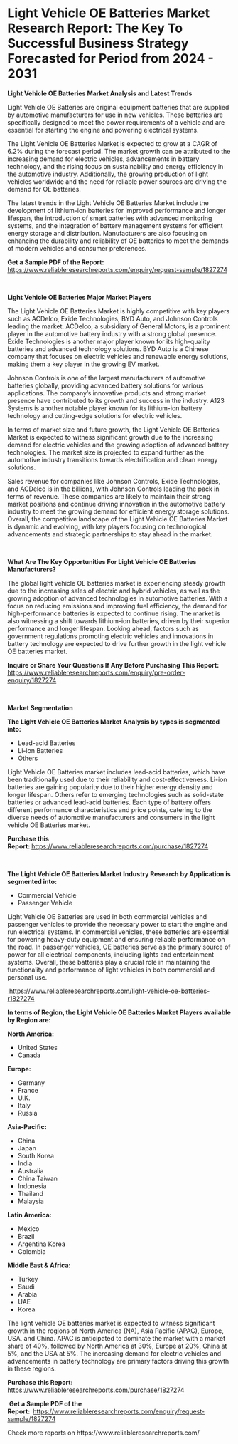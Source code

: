 <p><h1>Light Vehicle OE Batteries Market Research Report: The Key To Successful Business Strategy Forecasted for Period from 2024 - 2031</h1></p><p><strong>Light Vehicle OE Batteries Market Analysis and Latest Trends</strong></p>
<p><p>Light Vehicle OE Batteries are original equipment batteries that are supplied by automotive manufacturers for use in new vehicles. These batteries are specifically designed to meet the power requirements of a vehicle and are essential for starting the engine and powering electrical systems.</p><p>The Light Vehicle OE Batteries Market is expected to grow at a CAGR of 6.2% during the forecast period. The market growth can be attributed to the increasing demand for electric vehicles, advancements in battery technology, and the rising focus on sustainability and energy efficiency in the automotive industry. Additionally, the growing production of light vehicles worldwide and the need for reliable power sources are driving the demand for OE batteries.</p><p>The latest trends in the Light Vehicle OE Batteries Market include the development of lithium-ion batteries for improved performance and longer lifespan, the introduction of smart batteries with advanced monitoring systems, and the integration of battery management systems for efficient energy storage and distribution. Manufacturers are also focusing on enhancing the durability and reliability of OE batteries to meet the demands of modern vehicles and consumer preferences.</p></p>
<p><strong>Get a Sample PDF of the Report:&nbsp;</strong> <a href="https://www.reliableresearchreports.com/enquiry/request-sample/1827274">https://www.reliableresearchreports.com/enquiry/request-sample/1827274</a></p>
<p>&nbsp;</p>
<p><strong>Light Vehicle OE Batteries Major Market Players</strong></p>
<p><p>The Light Vehicle OE Batteries Market is highly competitive with key players such as ACDelco, Exide Technologies, BYD Auto, and Johnson Controls leading the market. ACDelco, a subsidiary of General Motors, is a prominent player in the automotive battery industry with a strong global presence. Exide Technologies is another major player known for its high-quality batteries and advanced technology solutions. BYD Auto is a Chinese company that focuses on electric vehicles and renewable energy solutions, making them a key player in the growing EV market.</p><p>Johnson Controls is one of the largest manufacturers of automotive batteries globally, providing advanced battery solutions for various applications. The company’s innovative products and strong market presence have contributed to its growth and success in the industry. A123 Systems is another notable player known for its lithium-ion battery technology and cutting-edge solutions for electric vehicles.</p><p>In terms of market size and future growth, the Light Vehicle OE Batteries Market is expected to witness significant growth due to the increasing demand for electric vehicles and the growing adoption of advanced battery technologies. The market size is projected to expand further as the automotive industry transitions towards electrification and clean energy solutions.</p><p>Sales revenue for companies like Johnson Controls, Exide Technologies, and ACDelco is in the billions, with Johnson Controls leading the pack in terms of revenue. These companies are likely to maintain their strong market positions and continue driving innovation in the automotive battery industry to meet the growing demand for efficient energy storage solutions. Overall, the competitive landscape of the Light Vehicle OE Batteries Market is dynamic and evolving, with key players focusing on technological advancements and strategic partnerships to stay ahead in the market.</p></p>
<p>&nbsp;</p>
<p><strong>What Are The Key Opportunities For Light Vehicle OE Batteries Manufacturers?</strong></p>
<p><p>The global light vehicle OE batteries market is experiencing steady growth due to the increasing sales of electric and hybrid vehicles, as well as the growing adoption of advanced technologies in automotive batteries. With a focus on reducing emissions and improving fuel efficiency, the demand for high-performance batteries is expected to continue rising. The market is also witnessing a shift towards lithium-ion batteries, driven by their superior performance and longer lifespan. Looking ahead, factors such as government regulations promoting electric vehicles and innovations in battery technology are expected to drive further growth in the light vehicle OE batteries market.</p></p>
<p><strong>Inquire or Share Your Questions If Any Before Purchasing This Report:</strong> <a href="https://www.reliableresearchreports.com/enquiry/pre-order-enquiry/1827274">https://www.reliableresearchreports.com/enquiry/pre-order-enquiry/1827274</a></p>
<p>&nbsp;</p>
<p><strong>Market Segmentation</strong></p>
<p><strong>The Light Vehicle OE Batteries Market Analysis by types is segmented into:</strong></p>
<p><ul><li>Lead-acid Batteries</li><li>Li-ion Batteries</li><li>Others</li></ul></p>
<p><p>Light Vehicle OE Batteries market includes lead-acid batteries, which have been traditionally used due to their reliability and cost-effectiveness. Li-ion batteries are gaining popularity due to their higher energy density and longer lifespan. Others refer to emerging technologies such as solid-state batteries or advanced lead-acid batteries. Each type of battery offers different performance characteristics and price points, catering to the diverse needs of automotive manufacturers and consumers in the light vehicle OE Batteries market.</p></p>
<p><strong>Purchase this Report:&nbsp;</strong><a href="https://www.reliableresearchreports.com/purchase/1827274">https://www.reliableresearchreports.com/purchase/1827274</a></p>
<p>&nbsp;</p>
<p><strong>The Light Vehicle OE Batteries Market Industry Research by Application is segmented into:</strong></p>
<p><ul><li>Commercial Vehicle</li><li>Passenger Vehicle</li></ul></p>
<p><p>Light Vehicle OE Batteries are used in both commercial vehicles and passenger vehicles to provide the necessary power to start the engine and run electrical systems. In commercial vehicles, these batteries are essential for powering heavy-duty equipment and ensuring reliable performance on the road. In passenger vehicles, OE batteries serve as the primary source of power for all electrical components, including lights and entertainment systems. Overall, these batteries play a crucial role in maintaining the functionality and performance of light vehicles in both commercial and personal use.</p></p>
<p><a href="https://www.reliableresearchreports.com/light-vehicle-oe-batteries-r1827274">&nbsp;https://www.reliableresearchreports.com/light-vehicle-oe-batteries-r1827274</a></p>
<p><strong>In terms of Region, the Light Vehicle OE Batteries Market Players available by Region are:</strong></p>
<p>
    <p> <strong> North America: </strong>
        <ul>
            <li>United States</li>
            <li>Canada</li>
        </ul>
        </p> 
    <p> <strong> Europe: </strong>
        <ul>
            <li>Germany</li>
            <li>France</li>
            <li>U.K.</li>
            <li>Italy</li>
            <li>Russia</li>
        </ul>
        </p> 
    <p> <strong> Asia-Pacific: </strong>
        <ul>
            <li>China</li>
            <li>Japan</li>
            <li>South Korea</li>
            <li>India</li>
            <li>Australia</li>
            <li>China Taiwan</li>
            <li>Indonesia</li>
            <li>Thailand</li>
            <li>Malaysia</li>
        </ul>
        </p> 
    <p> <strong> Latin America: </strong>
        <ul>
            <li>Mexico</li>
            <li>Brazil</li>
            <li>Argentina Korea</li>
            <li>Colombia</li>
        </ul>
        </p> 
    <p> <strong> Middle East & Africa: </strong>
        <ul>
            <li>Turkey</li>
            <li>Saudi</li>
            <li>Arabia</li>
            <li>UAE</li>
            <li>Korea</li>
        </ul>
    </p>
    </p>
<p><p>The light vehicle OE batteries market is expected to witness significant growth in the regions of North America (NA), Asia Pacific (APAC), Europe, USA, and China. APAC is anticipated to dominate the market with a market share of 40%, followed by North America at 30%, Europe at 20%, China at 5%, and the USA at 5%. The increasing demand for electric vehicles and advancements in battery technology are primary factors driving this growth in these regions.</p></p>
<p><strong>Purchase this Report: </strong><a href="https://www.reliableresearchreports.com/purchase/1827274">https://www.reliableresearchreports.com/purchase/1827274</a></p>
<p>&nbsp;<strong>Get a Sample PDF of the Report:&nbsp;&nbsp;</strong><a href="https://www.reliableresearchreports.com/enquiry/request-sample/1827274">https://www.reliableresearchreports.com/enquiry/request-sample/1827274</a></p>
<p><strong></strong></p>
<p>Check more reports on https://www.reliableresearchreports.com/</p>